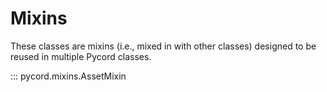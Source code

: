 # Mixins

These classes are mixins (i.e., mixed in with other classes) designed to be reused in multiple Pycord classes.

::: pycord.mixins.AssetMixin
